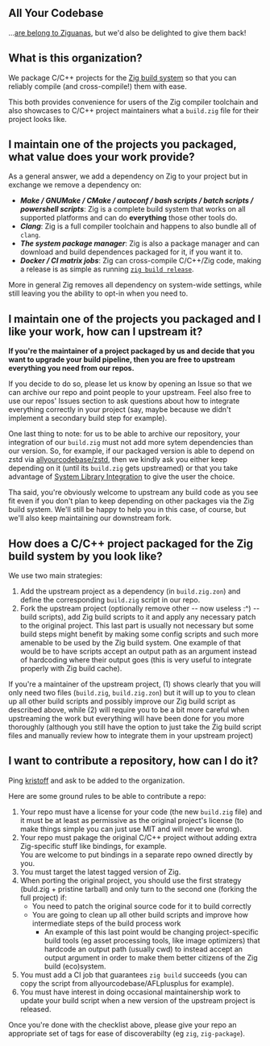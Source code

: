 ## All Your Codebase
...[are belong to Ziguanas](https://www.youtube.com/watch?v=qItugh-fFgg), but we'd also be delighted to give them back!

## What is this organization?
We package C/C++ projects for the [Zig build system](https://ziglang.org/learn/build-system/) so that you can reliably 
compile (and cross-compile!) them with ease.

This both provides convenience for users of the Zig compiler toolchain and 
also showcases to C/C++ project maintainers what a `build.zig` file for 
their project looks like.

## I maintain one of the projects you packaged, what value does your work provide?
As a general answer, we add a dependency on Zig to your project but in exchange we remove a dependency on:
- ***Make / GNUMake / CMake / autoconf / bash scripts / batch scripts / powershell scripts***: Zig is a complete build system that works on all supported platforms and can do **everything** those other tools do.
- ***Clang***: Zig is a full compiler toolchain and happens to also bundle all of `clang`.
- ***The system package manager***: Zig is also a package manager and can download and build dependences packaged for it, if you want it to.
- ***Docker / CI matrix jobs***: Zig can cross-compile C/C++/Zig code, making a release is as simple as running [`zig build release`](https://github.com/kristoff-it/superhtml/blob/ca52633557bf07ce5ab228e99b543756d7905446/build.zig#L213-L261).
 
More in general Zig removes all dependency on system-wide settings, while still leaving you the ability to opt-in when you need to.
  
## I maintain one of the projects you packaged and I like your work, how can I upstream it?

**If you're the maintainer of a project packaged by us and decide that you
want to upgrade your build pipeline, then you are free to upstream everything 
you need from our repos.**

If you decide to do so, please let us know by opening an Issue so that we can 
archive our repo and point people to your upstream. Feel also free to use our repos' Issues 
section to ask questions about how to integrate everything correctly in your project 
(say, maybe because we didn't implement a secondary build step for example).

One last thing to note: for us to be able to archive our repository, your integration 
of our `build.zig` must not add more sytem dependencies than our version. So, for example, 
if our packaged version is able to depend on zstd via [allyourcodebase/zstd](https://github.com/allyourcodebase/zstd),
then we kindly ask you either keep depending on it (until its `build.zig` gets upstreamed)
or that you take advantage of
[System Library Integration](https://ziglang.org/download/0.12.0/release-notes.html#Ability-to-Declare-Optional-System-Library-Integration)
to give the user the choice.

Tha said, you're obviously welcome to upstream any build code as you see fit even if 
you don't plan to keep depending on other packages via the Zig build system. We'll still be happy
to help you in this case, of course, but we'll also keep maintaining our downstream fork.

## How does a C/C++ project packaged for the Zig build system by you look like?
We use two main strategies:

1. Add the upstream project as a dependency (in `build.zig.zon`) and define the corresponding `build.zig` script in our repo.
2. Fork the upstream project (optionally remove other -- now useless :^) -- build scripts), add Zig build scripts to it and apply any necessary patch to the original project. This last part is usually not necessary but some build steps might benefit by making some config scripts and such more amenable to be used by the Zig build system. One example of that would be to have scripts accept an output path as an argument instead of hardcoding where their output goes (this is very useful to integrate properly with Zig build cache).

If you're a maintainer of the upstream project, (1) shows clearly that you will only need two files (`build.zig`, `build.zig.zon`) but it will up to you to clean up all other build scripts and possibly improve our Zig build script as described above, while (2) will require you to be a bit more careful when upstreaming the work but everything will have been done for you more thoroughly (although you still have the option to just take the Zig build script files and manually review how to integrate them in your upstream project)

## I want to contribute a repository, how can I do it?

Ping [kristoff](https://github.com/kristoff-it) and ask to be added to the organization.

Here are some ground rules to be able to contribute a repo:

1. Your repo must have a license for your code (the new `build.zig` file) and it must be at least as permissive as the original project's license (to make things simple you can just use MIT and will never be wrong).
2. Your repo must pakage the original C/C++ project without adding extra Zig-specific stuff like bindings, for example.  
   You are welcome to put bindings in a separate repo owned directly by you.
3. You must target the latest tagged version of Zig.
4. When porting the original project, you should use the first strategy (buld.zig + pristine tarball) and only turn to the second one (forking the full project) if:
   - You need to patch the original source code for it to build correctly
   - You are going to clean up all other build scripts and improve how intermediate steps of the build process work
     - An example of this last point would be changing project-specific build tools (eg asset processing tools, like image optimizers) that hardcode an output path (usually cwd)
       to instead accept an output argument in order to make them better citizens of the Zig build (eco)system.
5. You must add a CI job that guarantees `zig build` succeeds (you can copy the script from allyourcodebase/AFLplusplus for example). 
6. You must have interest in doing occasional maintainership work to update your build script when a new version of the upstream project is released.

Once you're done with the checklist above, please give your repo an appropriate set of tags for ease of discoverabilty (eg `zig`, `zig-package`).


